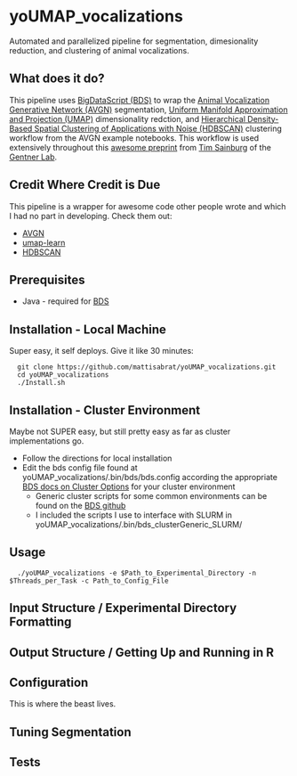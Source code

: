 # yoUMAP_vocalizations
Automated and parallelized pipeline for segmentation, dimesionality reduction, and clustering of animal vocalizations.

## What does it do?
This pipeline uses [BigDataScript (BDS)](https://pcingola.github.io/BigDataScript/) to wrap the [Animal Vocalization Generative Network (AVGN)](https://github.com/timsainb/AVGN) segmentation, [Uniform Manifold Approximation and Projection (UMAP)](https://umap-learn.readthedocs.io/en/latest/) dimensionality redction, and [Hierarchical Density-Based Spatial Clustering of Applications with Noise (HDBSCAN)](https://hdbscan.readthedocs.io/en/latest/) clustering workflow from the AVGN example notebooks. This workflow is used extensively throughout this [awesome preprint](https://www.biorxiv.org/content/10.1101/870311v1) from [Tim Sainburg](https://github.com/timsainb) of the [Gentner Lab](https://github.com/gentnerlab). 

## Credit Where Credit is Due
This pipeline is a wrapper for awesome code other people wrote and which I had no part in developing. Check them out:
* [AVGN](https://github.com/timsainb/AVGN)
* [umap-learn](https://umap-learn.readthedocs.io/en/latest/)
* [HDBSCAN](https://hdbscan.readthedocs.io/en/latest/)

## Prerequisites
* Java - required for [BDS](https://pcingola.github.io/BigDataScript/)

## Installation - Local Machine
Super easy, it self deploys. Give it like 30 minutes:

      git clone https://github.com/mattisabrat/yoUMAP_vocalizations.git
      cd yoUMAP_vocalizations
      ./Install.sh
      

## Installation - Cluster Environment
Maybe not SUPER easy, but still pretty easy as far as cluster implementations go. 
* Follow the directions for local installation
* Edit the bds config file found at yoUMAP_vocalizations/.bin/bds/bds.config according the appropriate [BDS docs on Cluster Options](https://pcingola.github.io/BigDataScript/manual/site/bdsconfig/#cluster-options) for your cluster environment
  * Generic cluster scripts for some common environments can be found on the [BDS github](https://github.com/pcingola/BigDataScript/tree/master/config)
  * I included the scripts I use to interface with SLURM in yoUMAP_vocalizations/.bin/bds_clusterGeneric_SLURM/

## Usage

      ./yoUMAP_vocalizations -e $Path_to_Experimental_Directory -n $Threads_per_Task -c Path_to_Config_File

## Input Structure / Experimental Directory Formatting

## Output Structure / Getting Up and Running in R

## Configuration
This is where the beast lives. 

## Tuning Segmentation

## Tests

